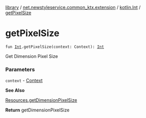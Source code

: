 [library](../../index.md) / [net.newstyleservice.common_ktx.extension](../index.md) / [kotlin.Int](index.md) / [getPixelSize](./get-pixel-size.md)

# getPixelSize

`fun `[`Int`](https://kotlinlang.org/api/latest/jvm/stdlib/kotlin/-int/index.html)`.getPixelSize(context: Context): `[`Int`](https://kotlinlang.org/api/latest/jvm/stdlib/kotlin/-int/index.html)

Get Dimension Pixel Size

### Parameters

`context` - [Context](#)

**See Also**

[Resources.getDimensionPixelSize](#)

**Return**
getDimensionPixelSize

